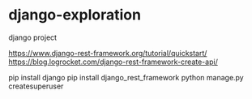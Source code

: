 # django-exploration
django project

https://www.django-rest-framework.org/tutorial/quickstart/
https://blog.logrocket.com/django-rest-framework-create-api/


pip install django
pip install django_rest_framework
python manage.py createsuperuser


